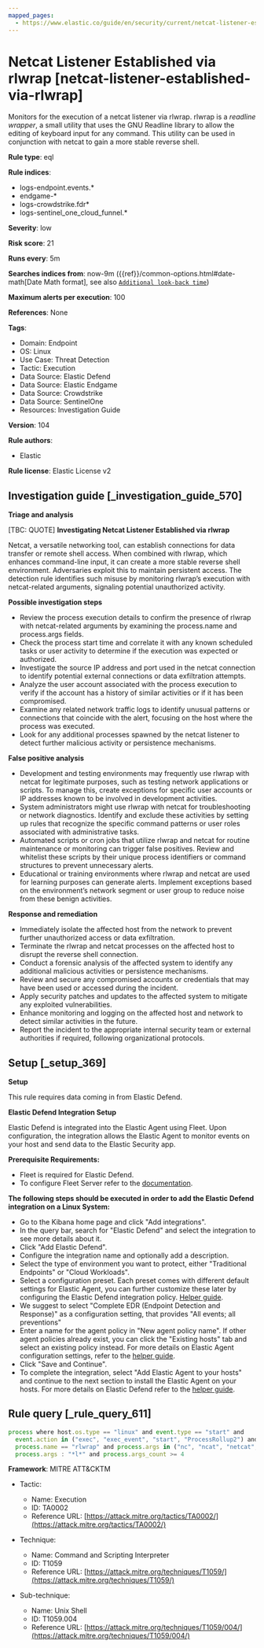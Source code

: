 ```yaml
---
mapped_pages:
  - https://www.elastic.co/guide/en/security/current/netcat-listener-established-via-rlwrap.html
---
```


# Netcat Listener Established via rlwrap [netcat-listener-established-via-rlwrap]

Monitors for the execution of a netcat listener via rlwrap. rlwrap is a *readline wrapper*, a small utility that uses the GNU Readline library to allow the editing of keyboard input for any command. This utility can be used in conjunction with netcat to gain a more stable reverse shell.

**Rule type**: eql

**Rule indices**:

* logs-endpoint.events.*
* endgame-*
* logs-crowdstrike.fdr*
* logs-sentinel_one_cloud_funnel.*

**Severity**: low

**Risk score**: 21

**Runs every**: 5m

**Searches indices from**: now-9m ({{ref}}/common-options.html#date-math[Date Math format], see also [`Additional look-back time`](docs-content://solutions/security/detect-and-alert/create-detection-rule.md#rule-schedule))

**Maximum alerts per execution**: 100

**References**: None

**Tags**:

* Domain: Endpoint
* OS: Linux
* Use Case: Threat Detection
* Tactic: Execution
* Data Source: Elastic Defend
* Data Source: Elastic Endgame
* Data Source: Crowdstrike
* Data Source: SentinelOne
* Resources: Investigation Guide

**Version**: 104

**Rule authors**:

* Elastic

**Rule license**: Elastic License v2

## Investigation guide [_investigation_guide_570]

**Triage and analysis**

[TBC: QUOTE]
**Investigating Netcat Listener Established via rlwrap**

Netcat, a versatile networking tool, can establish connections for data transfer or remote shell access. When combined with rlwrap, which enhances command-line input, it can create a more stable reverse shell environment. Adversaries exploit this to maintain persistent access. The detection rule identifies such misuse by monitoring rlwrap’s execution with netcat-related arguments, signaling potential unauthorized activity.

**Possible investigation steps**

* Review the process execution details to confirm the presence of rlwrap with netcat-related arguments by examining the process.name and process.args fields.
* Check the process start time and correlate it with any known scheduled tasks or user activity to determine if the execution was expected or authorized.
* Investigate the source IP address and port used in the netcat connection to identify potential external connections or data exfiltration attempts.
* Analyze the user account associated with the process execution to verify if the account has a history of similar activities or if it has been compromised.
* Examine any related network traffic logs to identify unusual patterns or connections that coincide with the alert, focusing on the host where the process was executed.
* Look for any additional processes spawned by the netcat listener to detect further malicious activity or persistence mechanisms.

**False positive analysis**

* Development and testing environments may frequently use rlwrap with netcat for legitimate purposes, such as testing network applications or scripts. To manage this, create exceptions for specific user accounts or IP addresses known to be involved in development activities.
* System administrators might use rlwrap with netcat for troubleshooting or network diagnostics. Identify and exclude these activities by setting up rules that recognize the specific command patterns or user roles associated with administrative tasks.
* Automated scripts or cron jobs that utilize rlwrap and netcat for routine maintenance or monitoring can trigger false positives. Review and whitelist these scripts by their unique process identifiers or command structures to prevent unnecessary alerts.
* Educational or training environments where rlwrap and netcat are used for learning purposes can generate alerts. Implement exceptions based on the environment’s network segment or user group to reduce noise from these benign activities.

**Response and remediation**

* Immediately isolate the affected host from the network to prevent further unauthorized access or data exfiltration.
* Terminate the rlwrap and netcat processes on the affected host to disrupt the reverse shell connection.
* Conduct a forensic analysis of the affected system to identify any additional malicious activities or persistence mechanisms.
* Review and secure any compromised accounts or credentials that may have been used or accessed during the incident.
* Apply security patches and updates to the affected system to mitigate any exploited vulnerabilities.
* Enhance monitoring and logging on the affected host and network to detect similar activities in the future.
* Report the incident to the appropriate internal security team or external authorities if required, following organizational protocols.


## Setup [_setup_369]

**Setup**

This rule requires data coming in from Elastic Defend.

**Elastic Defend Integration Setup**

Elastic Defend is integrated into the Elastic Agent using Fleet. Upon configuration, the integration allows the Elastic Agent to monitor events on your host and send data to the Elastic Security app.

**Prerequisite Requirements:**

* Fleet is required for Elastic Defend.
* To configure Fleet Server refer to the [documentation](docs-content://reference/ingestion-tools/fleet/fleet-server.md).

**The following steps should be executed in order to add the Elastic Defend integration on a Linux System:**

* Go to the Kibana home page and click "Add integrations".
* In the query bar, search for "Elastic Defend" and select the integration to see more details about it.
* Click "Add Elastic Defend".
* Configure the integration name and optionally add a description.
* Select the type of environment you want to protect, either "Traditional Endpoints" or "Cloud Workloads".
* Select a configuration preset. Each preset comes with different default settings for Elastic Agent, you can further customize these later by configuring the Elastic Defend integration policy. [Helper guide](docs-content://solutions/security/configure-elastic-defend/configure-an-integration-policy-for-elastic-defend.md).
* We suggest to select "Complete EDR (Endpoint Detection and Response)" as a configuration setting, that provides "All events; all preventions"
* Enter a name for the agent policy in "New agent policy name". If other agent policies already exist, you can click the "Existing hosts" tab and select an existing policy instead. For more details on Elastic Agent configuration settings, refer to the [helper guide](docs-content://reference/ingestion-tools/fleet/agent-policy.md).
* Click "Save and Continue".
* To complete the integration, select "Add Elastic Agent to your hosts" and continue to the next section to install the Elastic Agent on your hosts. For more details on Elastic Defend refer to the [helper guide](docs-content://solutions/security/configure-elastic-defend/install-elastic-defend.md).


## Rule query [_rule_query_611]

```js
process where host.os.type == "linux" and event.type == "start" and
  event.action in ("exec", "exec_event", "start", "ProcessRollup2") and
  process.name == "rlwrap" and process.args in ("nc", "ncat", "netcat", "nc.openbsd", "socat") and
  process.args : "*l*" and process.args_count >= 4
```

**Framework**: MITRE ATT&CKTM

* Tactic:

    * Name: Execution
    * ID: TA0002
    * Reference URL: [https://attack.mitre.org/tactics/TA0002/](https://attack.mitre.org/tactics/TA0002/)

* Technique:

    * Name: Command and Scripting Interpreter
    * ID: T1059
    * Reference URL: [https://attack.mitre.org/techniques/T1059/](https://attack.mitre.org/techniques/T1059/)

* Sub-technique:

    * Name: Unix Shell
    * ID: T1059.004
    * Reference URL: [https://attack.mitre.org/techniques/T1059/004/](https://attack.mitre.org/techniques/T1059/004/)




